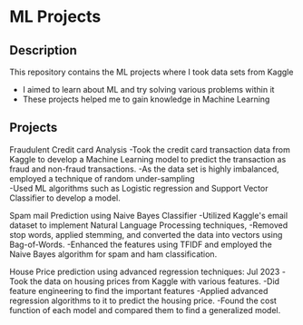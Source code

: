 # ML Projects

## Description

This repository contains the ML projects where I took data sets from Kaggle

- I aimed to learn about ML and try solving various problems within it
- These projects helped me to gain knowledge in Machine Learning

## Projects


Fraudulent Credit card Analysis
  -Took the credit card transaction data from Kaggle to develop a Machine Learning model to predict the transaction as fraud and non-fraud transactions. 
  -As the data set is highly imbalanced, employed a technique of random under-sampling  
  -Used ML algorithms such as Logistic regression and Support Vector Classifier to develop a model.

Spam mail Prediction using Naive Bayes Classifier
  -Utilized Kaggle's email dataset to implement Natural Language Processing techniques, 
  -Removed stop words, applied stemming, and converted the data into vectors using Bag-of-Words.
  -Enhanced the features using TFIDF and employed the Naive Bayes algorithm for spam and ham classification.

House Price prediction using advanced regression techniques: Jul 2023
  -Took the data on housing prices from Kaggle with various features.
  -Did feature engineering to find the important features
  -Applied advanced regression algorithms to it to predict the housing price.
  -Found the cost function of each model and compared them to find a generalized model.


